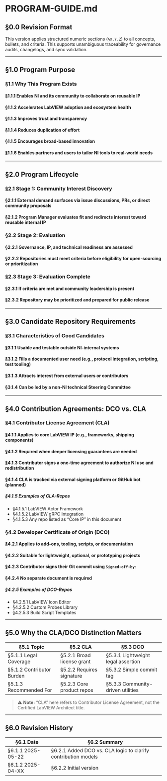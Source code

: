 # PROGRAM-GUIDE.md

## §0.0 Revision Format

This version applies structured numeric sections (`§X.Y.Z`) to all concepts, bullets, and criteria. This supports unambiguous traceability for governance audits, changelogs, and sync validation.

---

## §1.0 Program Purpose

### §1.1 Why This Program Exists

#### §1.1.1 Enables NI and its community to collaborate on reusable IP  
#### §1.1.2 Accelerates LabVIEW adoption and ecosystem health  
#### §1.1.3 Improves trust and transparency  
#### §1.1.4 Reduces duplication of effort  
#### §1.1.5 Encourages broad-based innovation  
#### §1.1.6 Enables partners and users to tailor NI tools to real-world needs

---

## §2.0 Program Lifecycle

### §2.1 Stage 1: Community Interest Discovery

#### §2.1.1 External demand surfaces via issue discussions, PRs, or direct community proposals  
#### §2.1.2 Program Manager evaluates fit and redirects interest toward reusable internal IP

### §2.2 Stage 2: Evaluation

#### §2.2.1 Governance, IP, and technical readiness are assessed  
#### §2.2.2 Repositories must meet criteria before eligibility for open-sourcing or prioritization

### §2.3 Stage 3: Evaluation Complete

#### §2.3.1 If criteria are met and community leadership is present  
#### §2.3.2 Repository may be prioritized and prepared for public release

---

## §3.0 Candidate Repository Requirements

### §3.1 Characteristics of Good Candidates

#### §3.1.1 Usable and testable outside NI-internal systems  
#### §3.1.2 Fills a documented user need (e.g., protocol integration, scripting, test tooling)  
#### §3.1.3 Attracts interest from external users or contributors  
#### §3.1.4 Can be led by a non-NI technical Steering Committee

---

## §4.0 Contribution Agreements: DCO vs. CLA

### §4.1 Contributor License Agreement (CLA)

#### §4.1.1 Applies to core LabVIEW IP (e.g., frameworks, shipping components)  
#### §4.1.2 Required when deeper licensing guarantees are needed  
#### §4.1.3 Contributor signs a one-time agreement to authorize NI use and redistribution  
#### §4.1.4 CLA is tracked via external signing platform or GitHub bot (planned)

##### §4.1.5 Examples of CLA-Repos

- §4.1.5.1 LabVIEW Actor Framework  
- §4.1.5.2 LabVIEW gRPC Integration  
- §4.1.5.3 Any repo listed as “Core IP” in this document

### §4.2 Developer Certificate of Origin (DCO)

#### §4.2.1 Applies to add-ons, tooling, scripts, or documentation  
#### §4.2.2 Suitable for lightweight, optional, or prototyping projects  
#### §4.2.3 Contributor signs their Git commit using `Signed-off-by:`  
#### §4.2.4 No separate document is required

##### §4.2.5 Examples of DCO-Repos

- §4.2.5.1 LabVIEW Icon Editor  
- §4.2.5.2 Custom Probes Library  
- §4.2.5.3 Build Script Templates

---

## §5.0 Why the CLA/DCO Distinction Matters

| §5.1 Topic | §5.2 CLA | §5.3 DCO |
|-----------|----------|----------|
| §5.1.1 Legal Coverage | §5.2.1 Broad license grant | §5.3.1 Lightweight legal assertion |
| §5.1.2 Contributor Burden | §5.2.2 Requires signature | §5.3.2 Simple commit tag |
| §5.1.3 Recommended For | §5.2.3 Core product repos | §5.3.3 Community-driven utilities |

> ⚠️ **Note:** “CLA” here refers to Contributor License Agreement, not the Certified LabVIEW Architect title.

---

## §6.0 Revision History

| §6.1 Date | §6.2 Summary |
|-----------|--------------|
| §6.1.1 2025-05-22 | §6.2.1 Added DCO vs. CLA logic to clarify contribution models |
| §6.1.2 2025-04-XX | §6.2.2 Initial version |
